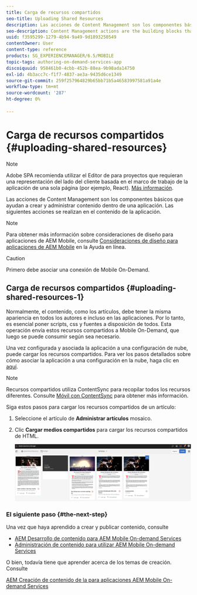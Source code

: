 ```yaml
---
title: Carga de recursos compartidos
seo-title: Uploading Shared Resources
description: Las acciones de Content Management son los componentes básicos que ayudan a crear y administrar contenido dentro de una aplicación. Siga esta página para obtener más información sobre la carga de recursos compartidos.
seo-description: Content Management actions are the building blocks that help to create and manage content within an application. Follow this page to learn about uploading shared resources.
uuid: f3595299-1279-4b94-9a49-9d1893250549
contentOwner: User
content-type: reference
products: SG_EXPERIENCEMANAGER/6.5/MOBILE
topic-tags: authoring-on-demand-services-app
discoiquuid: 958461b0-4cbb-452b-88ea-9b98ada14750
exl-id: 4b3acc7c-f1f7-4837-ae3a-9435d6ce1349
source-git-commit: 259f257964829b65bb71b5a46583997581a91a4e
workflow-type: tm+mt
source-wordcount: '287'
ht-degree: 0%

---
```


# Carga de recursos compartidos {#uploading-shared-resources}

>[!NOTE]
>
>Adobe SPA recomienda utilizar el Editor de para proyectos que requieran una representación del lado del cliente basada en el marco de trabajo de la aplicación de una sola página (por ejemplo, React). [Más información](/help/sites-developing/spa-overview.md).

Las acciones de Content Management son los componentes básicos que ayudan a crear y administrar contenido dentro de una aplicación. Las siguientes acciones se realizan en el contenido de la aplicación.

>[!NOTE]
>
>Para obtener más información sobre consideraciones de diseño para aplicaciones de AEM Mobile, consulte [Consideraciones de diseño para aplicaciones de AEM Mobile](https://helpx.adobe.com/digital-publishing-solution/help/design-app.html) en la Ayuda en línea.

>[!CAUTION]
>
>Primero debe asociar una conexión de Mobile On-Demand.

## Carga de recursos compartidos {#uploading-shared-resources-1}

Normalmente, el contenido, como los artículos, debe tener la misma apariencia en todos los autores e incluso en las aplicaciones. Por lo tanto, es esencial poner scripts, css y fuentes a disposición de todos. Esta operación envía estos recursos compartidos a Mobile On-Demand, que luego se puede consumir según sea necesario.

Una vez configurada y asociada la aplicación a una configuración de nube, puede cargar los recursos compartidos. Para ver los pasos detallados sobre cómo asociar la aplicación a una configuración en la nube, haga clic en [aquí](/help/mobile/mobile-apps-ondemand-application-create-configure-action.md).

>[!NOTE]
>
>Recursos compartidos utiliza ContentSync para recopilar todos los recursos diferentes. Consulte [Móvil con ContentSync](/help/mobile/mobile-ondemand-contentsync.md) para obtener más información.

Siga estos pasos para cargar los recursos compartidos de un artículo:

1. Seleccione el artículo de **Administrar artículos** mosaico.
1. Clic **Cargar medios compartidos** para cargar los recursos compartidos de HTML.

   ![chlimage_1-133](assets/chlimage_1-133.png)

### El siguiente paso {#the-next-step}

Una vez que haya aprendido a crear y publicar contenido, consulte

* [AEM Desarrollo de contenido para AEM Mobile On-demand Services](/help/mobile/aem-mobile-on-demand.md)
* [Administración de contenido para utilizar AEM Mobile On-demand Services](/help/mobile/aem-mobile.md)

O bien, todavía tiene que aprender acerca de los temas de creación. Consulte

[AEM Creación de contenido de la para aplicaciones AEM Mobile On-demand Services](/help/mobile/mobile-apps-ondemand.md)
